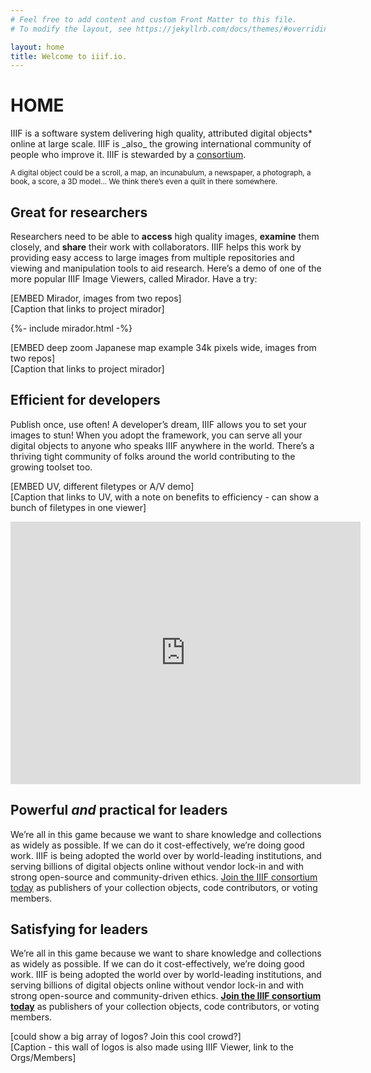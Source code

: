 ```yaml
---
# Feel free to add content and custom Front Matter to this file.
# To modify the layout, see https://jekyllrb.com/docs/themes/#overriding-theme-defaults

layout: home
title: Welcome to iiif.io.
---
```



# HOME

<p class="lookatme">IIIF is a software system delivering high quality, attributed digital objects* online at large scale. IIIF is _also_ the growing international community of people who improve it. IIIF is stewarded by a <a href="{{ site.url }}{{ site.baseurl }}/community/consortium/">consortium</a>.</p>

<small> A digital object could be a scroll, a map, an incunabulum, a newspaper, a photograph, a book, a score, a 3D model... We think there’s even a quilt in there somewhere.</small>


## Great for researchers

Researchers need to be able to **access** high quality images, **examine** them closely, and **share** their work with collaborators. IIIF helps this work by providing easy access to large images from multiple repositories and viewing and manipulation tools to aid research. Here’s a demo of one of the more popular IIIF Image Viewers, called Mirador. Have a try:

[EMBED Mirador, images from two repos] \
[Caption that links to project mirador]

{%- include mirador.html -%}

[EMBED deep zoom Japanese map example 34k pixels wide, images from two repos] \
[Caption that links to project mirador]

## Efficient for developers

Publish once, use often! A developer’s dream, IIIF allows you to set your images to stun! When you adopt the framework, you can serve all your digital objects to anyone who speaks IIIF anywhere in the world. There’s a thriving tight community of folks around the world contributing to the growing toolset too.

[EMBED UV, different filetypes or A/V demo] \
[Caption that links to UV, with a note on benefits to efficiency - can show a bunch of filetypes in one viewer]

<div><iframe src="https://uv-v3.netlify.app/uv/uv.html#?manifest=https://preview.iiif.io/cookbook/0026_0064_0065-opera-recipes/recipe/0026-toc-opera/manifest.json&c=undefined&m=0&s=0&cv=0&rid=null" width="560" height="420" allowfullscreen frameborder="0"></iframe></div>


## Powerful *and* practical for leaders

We’re all in this game because we want to share knowledge and collections as widely as possible. If we can do it cost-effectively, we’re doing good work. IIIF is being adopted the world over by world-leading institutions, and serving billions of digital objects online without vendor lock-in and with strong open-source and community-driven ethics. <a href="{{ site.url }}{{ site.baseurl }}/community/consortium/join/">Join the IIIF consortium today</a> as publishers of your collection objects, code contributors, or voting members.


## Satisfying for leaders

We’re all in this game because we want to share knowledge and collections as widely as possible. If we can do it cost-effectively, we’re doing good work. IIIF is being adopted the world over by world-leading institutions, and serving billions of digital objects online without vendor lock-in and with strong open-source and community-driven ethics. **<span style="text-decoration:underline;">Join the IIIF consortium today</span>** as publishers of your collection objects, code contributors, or voting members.

[could show a big array of logos? Join this cool crowd?] \
[Caption - this wall of logos is also made using IIIF Viewer, link to the Orgs/Members]
